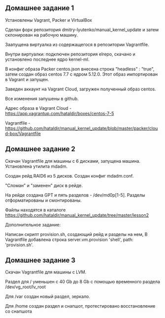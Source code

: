 ## Домашнее задание 1

Установлены Vagrant, Packer и VirtualBox

Сделан форк репозитория dmitry-lyutenko/manual_kernel_update и затем склонирован на рабочую машину.

Заапущена виртуалка из содержащегося в репозитории Vagrantfile.

Внутри виртуалки: подключен репозитория elrepo, скачано и установлено последнее ядро kernel-ml.

В конфиг образа Packer centos.json внесена строка "headless" : "true", затем создан образ centos 7.7 с ядром 5.12.0. Этот образ импортирован в Vagrant и запущен.

Заведен аккаунт на Vagrant Cloud, загружен полученный образ centos.

Все изменения запушены в github.

Адрес образа в Vagrant Cloud - https://app.vagrantup.com/hataldir/boxes/centos-7-5

Vagrantfile - https://github.com/hataldir/manual_kernel_update/blob/master/packer/cloud-box/Vagrantfile

## Домашнее задание 2

Скачан Vagrantfile для машины с 6 дисками, запущена машина. Установлена утилита mdadm.

Создан рейд RAID6 из 5 дисков. Создан конфиг mdadm.conf.

"Сломан" и "заменен" диск в рейде.

На рейде создана GPT и пять разделов - /dev/md0p[1-5]. Разделы отформатированы и смонтированы.

Файлы находятся в каталоге https://github.com/hataldir/manual_kernel_update/tree/master/lesson2 

Дополнительное задание:

Написан скрипт provision.sh, создающий рейд и разделы на нем, В Vagrantfile добавлена строка  server.vm.provision 'shell', path: 'provision.sh'.


## Домашнее задание 3

Скачан Vagrantfile для машины с LVM. 

Раздел для / уменьшен с 40 Gb до 8 Gb с помощью временного раздела /dev/vg_root/lv_root

Для /var создан новый раздел, зеркало.

Для /home создан раздел и снапшот, протестировано восстановление со снапшота
